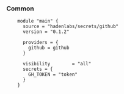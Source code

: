 <!-- Space: Projects -->
<!-- Parent: TerraformGithubSecrets -->
<!-- Title: Examples TerraformGithubSecrets -->
<!-- Label: Examples -->
<!-- Include: ./../disclaimer.md -->
<!-- Include: ac:toc -->

### Common

```hcl
    module "main" {
      source = "hadenlabs/secrets/github"
      version = "0.1.2"

      providers = {
        github = github
      }

      visibility        = "all"
      secrets = {
        GH_TOKEN = "token"
      }
    }

```
